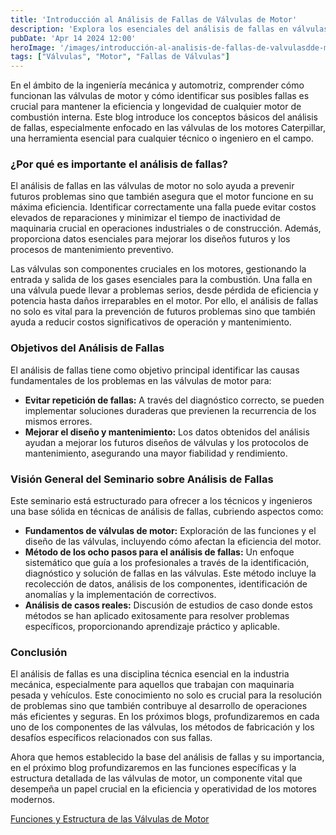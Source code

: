```yaml
---
title: 'Introducción al Análisis de Fallas de Válvulas de Motor'
description: 'Explora los esenciales del análisis de fallas en válvulas de motor, crucial para optimizar y extender la vida de motores Caterpillar.'
pubDate: 'Apr 14 2024 12:00'
heroImage: '/images/introducción-al-analisis-de-fallas-de-valvulasdde-motor.webp'
tags: ["Válvulas", "Motor", "Fallas de Válvulas"]
---
```


En el ámbito de la ingeniería mecánica y automotriz, comprender cómo funcionan las válvulas de motor y cómo identificar sus posibles fallas es crucial para mantener la eficiencia y longevidad de cualquier motor de combustión interna. Este blog introduce los conceptos básicos del análisis de fallas, especialmente enfocado en las válvulas de los motores Caterpillar, una herramienta esencial para cualquier técnico o ingeniero en el campo.

### ¿Por qué es importante el análisis de fallas?

El análisis de fallas en las válvulas de motor no solo ayuda a prevenir futuros problemas sino que también asegura que el motor funcione en su máxima eficiencia. Identificar correctamente una falla puede evitar costos elevados de reparaciones y minimizar el tiempo de inactividad de maquinaria crucial en operaciones industriales o de construcción. Además, proporciona datos esenciales para mejorar los diseños futuros y los procesos de mantenimiento preventivo.

Las válvulas son componentes cruciales en los motores, gestionando la entrada y salida de los gases esenciales para la combustión. Una falla en una válvula puede llevar a problemas serios, desde pérdida de eficiencia y potencia hasta daños irreparables en el motor. Por ello, el análisis de fallas no solo es vital para la prevención de futuros problemas sino que también ayuda a reducir costos significativos de operación y mantenimiento.

### Objetivos del Análisis de Fallas

El análisis de fallas tiene como objetivo principal identificar las causas fundamentales de los problemas en las válvulas de motor para:

- **Evitar repetición de fallas:** A través del diagnóstico correcto, se pueden implementar soluciones duraderas que previenen la recurrencia de los mismos errores.
- **Mejorar el diseño y mantenimiento:** Los datos obtenidos del análisis ayudan a mejorar los futuros diseños de válvulas y los protocolos de mantenimiento, asegurando una mayor fiabilidad y rendimiento.


### Visión General del Seminario sobre Análisis de Fallas
Este seminario está estructurado para ofrecer a los técnicos y ingenieros una base sólida en técnicas de análisis de fallas, cubriendo aspectos como:

- **Fundamentos de válvulas de motor:** Exploración de las funciones y el diseño de las válvulas, incluyendo cómo afectan la eficiencia del motor.
- **Método de los ocho pasos para el análisis de fallas:** Un enfoque sistemático que guía a los profesionales a través de la identificación, diagnóstico y solución de fallas en las válvulas. Este método incluye la recolección de datos, análisis de los componentes, identificación de anomalías y la implementación de correctivos.
- **Análisis de casos reales:** Discusión de estudios de caso donde estos métodos se han aplicado exitosamente para resolver problemas específicos, proporcionando aprendizaje práctico y aplicable.

### Conclusión
El análisis de fallas es una disciplina técnica esencial en la industria mecánica, especialmente para aquellos que trabajan con maquinaria pesada y vehículos. Este conocimiento no solo es crucial para la resolución de problemas sino que también contribuye al desarrollo de operaciones más eficientes y seguras. En los próximos blogs, profundizaremos en cada uno de los componentes de las válvulas, los métodos de fabricación y los desafíos específicos relacionados con sus fallas.

Ahora que hemos establecido la base del análisis de fallas y su importancia, en el próximo blog profundizaremos en las funciones específicas y la estructura detallada de las válvulas de motor, un componente vital que desempeña un papel crucial en la eficiencia y operatividad de los motores modernos.

[Funciones y Estructura de las Válvulas de Motor](/blog/funciones-y-estructura-de-las-valvulas-de-motor)
